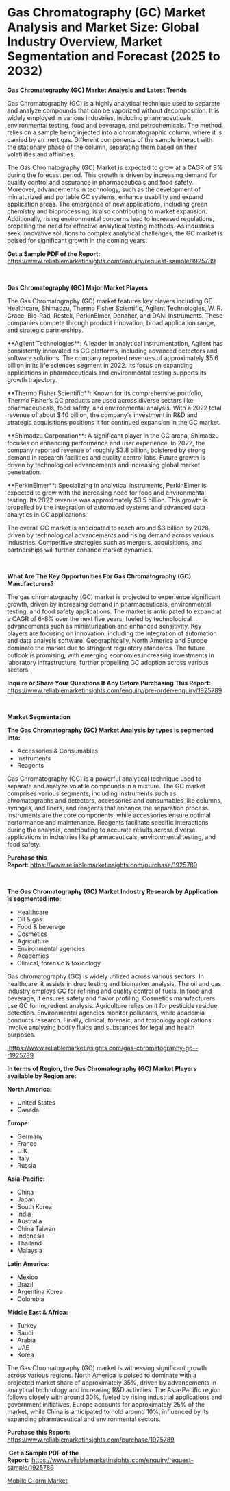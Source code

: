 <p><h1>Gas Chromatography (GC) Market Analysis and Market Size: Global Industry Overview, Market Segmentation and Forecast (2025 to 2032)</h1></p><p><strong>Gas Chromatography (GC) Market Analysis and Latest Trends</strong></p>
<p><p>Gas Chromatography (GC) is a highly analytical technique used to separate and analyze compounds that can be vaporized without decomposition. It is widely employed in various industries, including pharmaceuticals, environmental testing, food and beverage, and petrochemicals. The method relies on a sample being injected into a chromatographic column, where it is carried by an inert gas. Different components of the sample interact with the stationary phase of the column, separating them based on their volatilities and affinities.</p><p>The Gas Chromatography (GC) Market is expected to grow at a CAGR of 9% during the forecast period. This growth is driven by increasing demand for quality control and assurance in pharmaceuticals and food safety. Moreover, advancements in technology, such as the development of miniaturized and portable GC systems, enhance usability and expand application areas. The emergence of new applications, including green chemistry and bioprocessing, is also contributing to market expansion. Additionally, rising environmental concerns lead to increased regulations, propelling the need for effective analytical testing methods. As industries seek innovative solutions to complex analytical challenges, the GC market is poised for significant growth in the coming years.</p></p>
<p><strong>Get a Sample PDF of the Report:&nbsp;</strong> <a href="https://www.reliablemarketinsights.com/enquiry/request-sample/1925789?utm_campaign=3529&utm_medium=2&utm_source=Github&utm_content=ia&utm_term=28032025&utm_id=gas-chromatography-gc">https://www.reliablemarketinsights.com/enquiry/request-sample/1925789</a></p>
<p>&nbsp;</p>
<p><strong>Gas Chromatography (GC) Major Market Players</strong></p>
<p><p>The Gas Chromatography (GC) market features key players including GE Healthcare, Shimadzu, Thermo Fisher Scientific, Agilent Technologies, W. R. Grace, Bio-Rad, Restek, PerkinElmer, Danaher, and DANI Instruments. These companies compete through product innovation, broad application range, and strategic partnerships.</p><p>**Agilent Technologies**: A leader in analytical instrumentation, Agilent has consistently innovated its GC platforms, including advanced detectors and software solutions. The company reported revenues of approximately $5.6 billion in its life sciences segment in 2022. Its focus on expanding applications in pharmaceuticals and environmental testing supports its growth trajectory.</p><p>**Thermo Fisher Scientific**: Known for its comprehensive portfolio, Thermo Fisher’s GC products are used across diverse sectors like pharmaceuticals, food safety, and environmental analysis. With a 2022 total revenue of about $40 billion, the company's investment in R&D and strategic acquisitions positions it for continued expansion in the GC market.</p><p>**Shimadzu Corporation**: A significant player in the GC arena, Shimadzu focuses on enhancing performance and user experience. In 2022, the company reported revenue of roughly $3.8 billion, bolstered by strong demand in research facilities and quality control labs. Future growth is driven by technological advancements and increasing global market penetration.</p><p>**PerkinElmer**: Specializing in analytical instruments, PerkinElmer is expected to grow with the increasing need for food and environmental testing. Its 2022 revenue was approximately $3.5 billion. This growth is propelled by the integration of automated systems and advanced data analytics in GC applications.</p><p>The overall GC market is anticipated to reach around $3 billion by 2028, driven by technological advancements and rising demand across various industries. Competitive strategies such as mergers, acquisitions, and partnerships will further enhance market dynamics.</p></p>
<p>&nbsp;</p>
<p><strong>What Are The Key Opportunities For Gas Chromatography (GC) Manufacturers?</strong></p>
<p><p>The gas chromatography (GC) market is projected to experience significant growth, driven by increasing demand in pharmaceuticals, environmental testing, and food safety applications. The market is anticipated to expand at a CAGR of 6-8% over the next five years, fueled by technological advancements such as miniaturization and enhanced sensitivity. Key players are focusing on innovation, including the integration of automation and data analysis software. Geographically, North America and Europe dominate the market due to stringent regulatory standards. The future outlook is promising, with emerging economies increasing investments in laboratory infrastructure, further propelling GC adoption across various sectors.</p></p>
<p><strong>Inquire or Share Your Questions If Any Before Purchasing This Report:</strong> <a href="https://www.reliablemarketinsights.com/enquiry/pre-order-enquiry/1925789?utm_campaign=3529&utm_medium=2&utm_source=Github&utm_content=ia&utm_term=28032025&utm_id=gas-chromatography-gc">https://www.reliablemarketinsights.com/enquiry/pre-order-enquiry/1925789</a></p>
<p>&nbsp;</p>
<p><strong>Market Segmentation</strong></p>
<p><strong>The Gas Chromatography (GC) Market Analysis by types is segmented into:</strong></p>
<p><ul><li>Accessories & Consumables</li><li>Instruments</li><li>Reagents</li></ul></p>
<p><p>Gas Chromatography (GC) is a powerful analytical technique used to separate and analyze volatile compounds in a mixture. The GC market comprises various segments, including instruments such as chromatographs and detectors, accessories and consumables like columns, syringes, and liners, and reagents that enhance the separation process. Instruments are the core components, while accessories ensure optimal performance and maintenance. Reagents facilitate specific interactions during the analysis, contributing to accurate results across diverse applications in industries like pharmaceuticals, environmental testing, and food safety.</p></p>
<p><strong>Purchase this Report:&nbsp;</strong><a href="https://www.reliablemarketinsights.com/purchase/1925789?utm_campaign=3529&utm_medium=2&utm_source=Github&utm_content=ia&utm_term=28032025&utm_id=gas-chromatography-gc">https://www.reliablemarketinsights.com/purchase/1925789</a></p>
<p>&nbsp;</p>
<p><strong>The Gas Chromatography (GC) Market Industry Research by Application is segmented into:</strong></p>
<p><ul><li>Healthcare</li><li>Oil & gas</li><li>Food & beverage</li><li>Cosmetics</li><li>Agriculture</li><li>Environmental agencies</li><li>Academics</li><li>Clinical, forensic & toxicology</li></ul></p>
<p><p>Gas chromatography (GC) is widely utilized across various sectors. In healthcare, it assists in drug testing and biomarker analysis. The oil and gas industry employs GC for refining and quality control of fuels. In food and beverage, it ensures safety and flavor profiling. Cosmetics manufacturers use GC for ingredient analysis. Agriculture relies on it for pesticide residue detection. Environmental agencies monitor pollutants, while academia conducts research. Finally, clinical, forensic, and toxicology applications involve analyzing bodily fluids and substances for legal and health purposes.</p></p>
<p><a href="https://www.reliablemarketinsights.com/gas-chromatography-gc--r1925789?utm_campaign=3529&utm_medium=2&utm_source=Github&utm_content=ia&utm_term=28032025&utm_id=gas-chromatography-gc">&nbsp;https://www.reliablemarketinsights.com/gas-chromatography-gc--r1925789</a></p>
<p><strong>In terms of Region, the Gas Chromatography (GC) Market Players available by Region are:</strong></p>
<p>
    <p> <strong> North America: </strong>
        <ul>
            <li>United States</li>
            <li>Canada</li>
        </ul>
        </p> 
    <p> <strong> Europe: </strong>
        <ul>
            <li>Germany</li>
            <li>France</li>
            <li>U.K.</li>
            <li>Italy</li>
            <li>Russia</li>
        </ul>
        </p> 
    <p> <strong> Asia-Pacific: </strong>
        <ul>
            <li>China</li>
            <li>Japan</li>
            <li>South Korea</li>
            <li>India</li>
            <li>Australia</li>
            <li>China Taiwan</li>
            <li>Indonesia</li>
            <li>Thailand</li>
            <li>Malaysia</li>
        </ul>
        </p> 
    <p> <strong> Latin America: </strong>
        <ul>
            <li>Mexico</li>
            <li>Brazil</li>
            <li>Argentina Korea</li>
            <li>Colombia</li>
        </ul>
        </p> 
    <p> <strong> Middle East & Africa: </strong>
        <ul>
            <li>Turkey</li>
            <li>Saudi</li>
            <li>Arabia</li>
            <li>UAE</li>
            <li>Korea</li>
        </ul>
    </p>
    </p>
<p><p>The Gas Chromatography (GC) market is witnessing significant growth across various regions. North America is poised to dominate with a projected market share of approximately 35%, driven by advancements in analytical technology and increasing R&D activities. The Asia-Pacific region follows closely with around 30%, fueled by rising industrial applications and government initiatives. Europe accounts for approximately 25% of the market, while China is anticipated to hold around 10%, influenced by its expanding pharmaceutical and environmental sectors.</p></p>
<p><strong>Purchase this Report: </strong><a href="https://www.reliablemarketinsights.com/purchase/1925789?utm_campaign=3529&utm_medium=2&utm_source=Github&utm_content=ia&utm_term=28032025&utm_id=gas-chromatography-gc">https://www.reliablemarketinsights.com/purchase/1925789</a></p>
<p>&nbsp;<strong>Get a Sample PDF of the Report:&nbsp;&nbsp;</strong><a href="https://www.reliablemarketinsights.com/enquiry/request-sample/1925789?utm_campaign=3529&utm_medium=2&utm_source=Github&utm_content=ia&utm_term=28032025&utm_id=gas-chromatography-gc">https://www.reliablemarketinsights.com/enquiry/request-sample/1925789</a></p>
<p><strong></strong></p>
<p><p><a href="https://github.com/elvutedipela/Market-Research-Report-List-1/blob/main/mobile-c-arm-market.md?utm_campaign=3529&utm_medium=2&utm_source=Github&utm_content=ia&utm_term=28032025&utm_id=gas-chromatography-gc">Mobile C-arm Market</a></p></p>